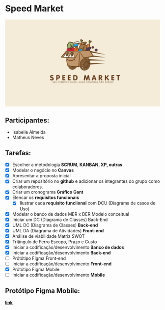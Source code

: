 # Speed Market
![logo](./docs/logo+nome.png)

## Participantes: 
- Isabelle Almeida
- Matheus Neves

## Tarefas:
- [x] Escolher a metodologia **SCRUM, KANBAN, XP, outras**
- [x] Modelar o negócio no **Canvas**
- [x] Apresentar a proposta inicial
- [x] Criar um repositório no **github** e adicionar os integrantes do grupo como colaboradores.
- [x] Criar um cronograma **Gráfico Gant**
- [x] Elencar os **requisitos funcionais**
    - [x] Ilustrar cada **requisito funciional** com DCU (Diagrama de casos de Uso)
- [x] Modelar o banco de dados MER x DER Modelo conceitual
- [x] Iniciar um DC (Diagrama de Classes) Back-End
- [x] UML DC (Diagrama de Classes) **Back-end**
- [x] UML DA (Diagrama de Atividades) **Front-end**
- [x] Análise de viabilidade Matriz SWOT
- [x] Triângulo de Ferro Escopo, Prazo e Custo
- [x] Iniciar a codificação/desenvolvimento **Banco de dados**
- [x] Iniciar a codificação/desenvolvimento **Back-end**
- [ ] Prótótipo Figma Front-end
- [ ] Iniciar a codificação/desenvolvimento **Front-end**
- [x] Prótótipo Figma Mobile
- [ ] Iniciar a codificação/desenvolvimento **Mobile**

## Protótipo Figma Mobile:
**[link](https://www.figma.com/design/4V3yrFrDjP3KDmGCCxzphi/Prototipo-Mobile-Speed-Market)**

